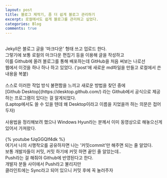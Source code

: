 ```yaml
---
layout: post
title: 블로그 제작기, 좀 더 쉽게 블로그 관리하기
excerpt: 로컬에서도 쉽게 블로그를 관리하고 싶었다.
categories: Blog
comments: true
---
```

<br>
Jekyll은 블로그 글을 '마크다운' 형태 쓰고 업로드 한다.<br>
그렇기에 보통 로컬의 마크다운 편집기 등을 이용해 글을 작성하고<br>
이를 Github에 올려 블로그를 통해 배포하는데 GitHub을 처음 써보는 나로선<br>
웹에서 이것을 하나 하나 하고 있었다. ('post'에 새로운 md파일을 만들고 로컬에서 쓴 내용을 복붙)<br>
<br>
스스로 이러한 작업 방식 불편함을 느끼고 새로운 방법을 찾던 중에<br>
[Github Desktop](https://desktop.github.com/) 라는 Github에서 공식으로 제공하는 프로그램이 있다는 걸 알게되었다.<br>
(Laptop에서도 쓸 수 있을 텐데 왜 Desktop이라고 이름을 지었을까 하는 의문은 접어두자)<br>
<br>
사용법을 정리해보려 했으나 Windows Hyun라는 분께서 이미 동영상으로 해놓으신게 있어서 가져왔다.<br>
<br>
{% youtube fJqGGQIf4dk %}
<br>
여기서 나의 시행착오를 공유하자면 나는 '커밋commit'만 해주면 되는 줄 알았다.<br>
보통 개발자들이 커밋, 커밋 하기에 커밋 하면 끝인 줄 알았는데..<br>
Push라는 걸 해줘야 Github에 반영된다고 한다.<br>
개발자 분들 사이에서 Push라고 불리지만<br>
클라인트에는 Sync라고 되어 있으니 커밋 후에 꼭 눌러주자<br>
<br>
